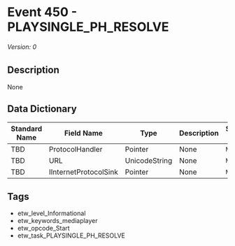 # Event 450 - PLAYSINGLE_PH_RESOLVE
###### Version: 0

## Description
None

## Data Dictionary
|Standard Name|Field Name|Type|Description|Sample Value|
|---|---|---|---|---|
|TBD|ProtocolHandler|Pointer|None|`None`|
|TBD|URL|UnicodeString|None|`None`|
|TBD|IInternetProtocolSink|Pointer|None|`None`|

## Tags
* etw_level_Informational
* etw_keywords_mediaplayer
* etw_opcode_Start
* etw_task_PLAYSINGLE_PH_RESOLVE